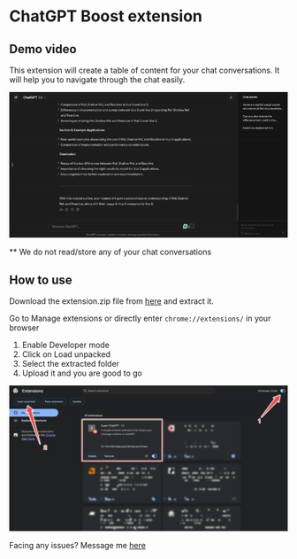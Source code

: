 # ChatGPT Boost extension

## Demo video
This extension will create a table of content for your chat conversations. It will help you to navigate through the chat easily.

![image](public/demo.gif)

** We do not read/store any of your chat conversations

## How to use
Download the extension.zip file from [here](extension.zip) and extract it.

Go to Manage extensions or directly enter `chrome://extensions/` in your browser
1. Enable Developer mode
2. Click on Load unpacked
3. Select the extracted folder
4. Upload it and you are good to go

![image](public/guide.png)

Facing any issues? Message me [here](https://twitter.com/iamsaban)
